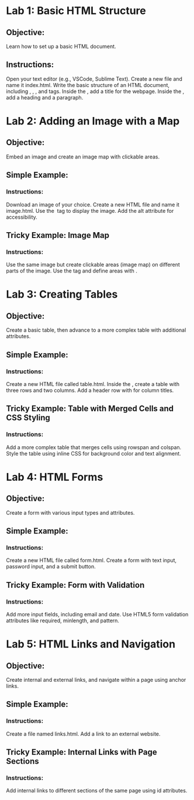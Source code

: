 # Lab 1: Basic HTML Structure
## Objective:
Learn how to set up a basic HTML document.

## Instructions:

Open your text editor (e.g., VSCode, Sublime Text).
Create a new file and name it index.html.
Write the basic structure of an HTML document, including <!DOCTYPE html>, <html>, <head>, and <body> tags.
Inside the <head>, add a title for the webpage.
Inside the <body>, add a heading and a paragraph.

# Lab 2: Adding an Image with a Map
## Objective:
Embed an image and create an image map with clickable areas.

## Simple Example:

### Instructions:
Download an image of your choice.
Create a new HTML file and name it image.html.
Use the <img> tag to display the image.
Add the alt attribute for accessibility.

## Tricky Example: Image Map

### Instructions:

Use the same image but create clickable areas (image map) on different parts of the image.
Use the <map> tag and define areas with <area>.

# Lab 3: Creating Tables
## Objective:
Create a basic table, then advance to a more complex table with additional attributes.

## Simple Example:

### Instructions:

Create a new HTML file called table.html.
Inside the <body>, create a table with three rows and two columns.
Add a header row with <th> for column titles.

## Tricky Example: Table with Merged Cells and CSS Styling

### Instructions:

Add a more complex table that merges cells using rowspan and colspan.
Style the table using inline CSS for background color and text alignment.


# Lab 4: HTML Forms
## Objective:
Create a form with various input types and attributes.

## Simple Example:

### Instructions:

Create a new HTML file called form.html.
Create a form with text input, password input, and a submit button.

## Tricky Example: Form with Validation

### Instructions:

Add more input fields, including email and date.
Use HTML5 form validation attributes like required, minlength, and pattern.

# Lab 5: HTML Links and Navigation
## Objective:
Create internal and external links, and navigate within a page using anchor links.

## Simple Example:

### Instructions:

Create a file named links.html.
Add a link to an external website.

## Tricky Example: Internal Links with Page Sections

### Instructions:

Add internal links to different sections of the same page using id attributes.
